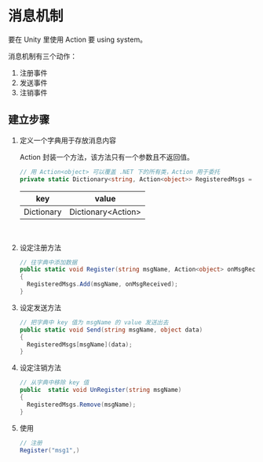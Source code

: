 # 消息机制

要在 Unity 里使用 Action 要 using system。

消息机制有三个动作：

1. 注册事件
2. 发送事件
3. 注销事件

## 建立步骤

1. 定义一个字典用于存放消息内容

   Action 封装一个方法，该方法只有一个参数且不返回值。

   ```csharp
   // 用 Action<object> 可以覆盖 .NET 下的所有类，Action 用于委托
   private static Dictionary<string, Action<object>> RegisteredMsgs = new Dictionary<string, Action<object>>();
   ```

   | key                | value                      |
   | ------------------ | -------------------------- |
   | Dictionary<string> | Dictionary<Action<object>> |

   

   ​	

2. 设定注册方法

   ```csharp
   // 往字典中添加数据
   public static void Register(string msgName, Action<object> onMsgReceived)
   {
     RegisteredMsgs.Add(msgName, onMsgReceived);
   }
   ```

3. 设定发送方法

   ```csharp
   // 把字典中 key 值为 msgName 的 value 发送出去
   public static void Send(string msgName, object data)
   {
     RegisteredMsgs[msgName](data);
   }
   ```

4. 设定注销方法

   ```csharp
   // 从字典中移除 key 值
   public  static void UnRegister(string msgName)
   {
     RegisteredMsgs.Remove(msgName);
   }
   ```

5. 使用

   ```csharp
   // 注册
   Register("msg1",)
   ```

   